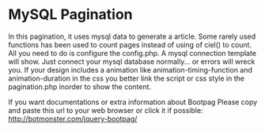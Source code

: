 # MySQL Pagination
In this pagination, it uses mysql data to generate a article. 
Some rarely used functions has been used to count pages instead of using of ciel() to count.
All you need to do is configure the config.php. A mysql connection template will show.
Just connect your mysql database normally... or errors will wreck you.
If your design includes a animation like animation-timing-function and animation-duration in the css you better link the script or css style in the pagination.php inorder to show the content.

If you want documentations or extra information about Bootpag
Please copy and paste this url to your web browser or click it if possible: http://botmonster.com/jquery-bootpag/
